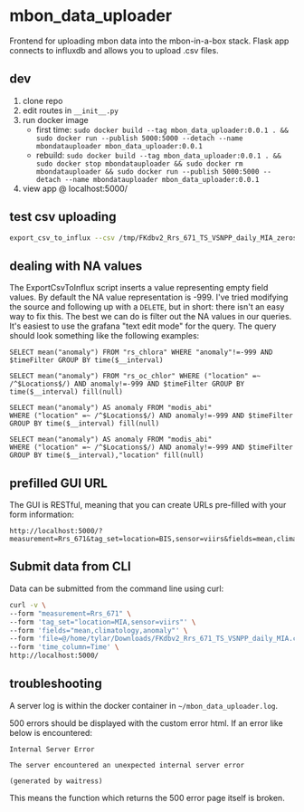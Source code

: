 # mbon_data_uploader
Frontend for uploading mbon data into the mbon-in-a-box stack.
Flask app connects to influxdb and allows you to upload .csv files.

## dev
1. clone repo
2. edit routes in `__init__.py`
3. run docker image
    * first time: `sudo docker build --tag mbon_data_uploader:0.0.1 . && sudo docker run --publish 5000:5000 --detach --name mbondatauploader mbon_data_uploader:0.0.1`
    * rebuild: `sudo docker build --tag mbon_data_uploader:0.0.1 . && sudo docker stop mbondatauploader && sudo docker rm mbondatauploader && sudo docker run --publish 5000:5000 --detach --name mbondatauploader mbon_data_uploader:0.0.1` 
4. view app @ localhost:5000/

## test csv uploading
```bash
export_csv_to_influx --csv /tmp/FKdbv2_Rrs_671_TS_VSNPP_daily_MIA_zeros.csv --dbname fwc_coral_disease --measurement demo --field_columns mean,climatology,anomaly --force_insert_even_csv_no_update True --server tylar-pc:8086 --time_column Time
```

## dealing with NA values
The ExportCsvToInflux script inserts a value representing empty field values.
By default the NA value representation is -999.
I've tried modifying the source and following up with a `DELETE`, but in short:
there isn't an easy way to fix this.
The best we can do is filter out the NA values in our queries.
It's easiest to use the grafana "text edit mode" for the query.
The query should look something like the following examples:
```
SELECT mean("anomaly") FROM "rs_chlora" WHERE "anomaly"!=-999 AND $timeFilter GROUP BY time($__interval)

SELECT mean("anomaly") FROM "rs_oc_chlor" WHERE ("location" =~ /^$Locations$/) AND anomaly!=-999 AND $timeFilter GROUP BY time($__interval) fill(null)

SELECT mean("anomaly") AS anomaly FROM "modis_abi"
WHERE ("location" =~ /^$Locations$/) AND anomaly!=-999 AND $timeFilter
GROUP BY time($__interval) fill(null)

SELECT mean("anomaly") AS anomaly FROM "modis_abi"
WHERE ("location" =~ /^$Locations$/) AND anomaly!=-999 AND $timeFilter
GROUP BY time($__interval),"location" fill(null)
```

## prefilled GUI URL
The GUI is RESTful, meaning that you can create URLs pre-filled with your form information:
```
http://localhost:5000/?measurement=Rrs_671&tag_set=location=BIS,sensor=viirs&fields=mean,climatology,anomaly
```

## Submit data from CLI
Data can be submitted from the command line using curl:

```bash
curl -v \
--form "measurement=Rrs_671" \
--form 'tag_set="location=MIA,sensor=viirs"' \
--form 'fields="mean,climatology,anomaly"' \
--form 'file=@/home/tylar/Downloads/FKdbv2_Rrs_671_TS_VSNPP_daily_MIA.csv' \
--form 'time_column=Time' \
http://localhost:5000/
```

## troubleshooting
A server log is within the docker container in `~/mbon_data_uploader.log`.

500 errors should be displayed with the custom error html.
If an error like below is encountered:
```
Internal Server Error

The server encountered an unexpected internal server error

(generated by waitress)
```
This means the function which returns the 500 error page itself is broken.
